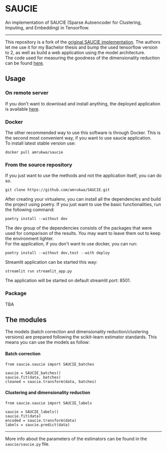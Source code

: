 # SAUCIE
An implementation of SAUCIE (Sparse Autoencoder for Clustering, Imputing, and Embedding) in Tensorflow.
***
This repository is a fork of the [original SAUCIE implementation](https://github.com/KrishnaswamyLab/SAUCIE). The authors let me use it for my Bachelor thesis and bump the used tensorflow version to 2, as well as build a web application using the model architecture.  
The code used for measuring the goodness of the dimensionality reduction can be found [here](https://github.com/pachterlab/CBP_2021).


## Usage
### On remote server
If you don't want to download and install anything, the deployed application is available [here]().
### Docker
The other recommended way to use this software is through Docker. This is the second most convenient way, if you want to use saucie application.  
To install latest stable version use:  
```
docker pull amrukwa/saucie
``` 
### From the source repository
If you just want to use the methods and not the application itself, you can do so.
```
git clone https://github.com/amrukwa/SAUCIE.git
```
After creating your virtualenv, you can install all the dependencies and build the project using poetry. If you just want to use the basic functionalities, run the following command:
```
poetry install --without dev
```
The dev group of the dependencies consists of the packages that were used for comparison of the results. You may want to leave them out to keep the environment lighter.  
For the application, if you don't want to use docker, you can run:
```
poetry install --without dev,test --with deploy
```
Streamlit application can be started this way:
```
streamlit run streamlit_app.py
```
The application will be started on default streamlit port: 8501.

### Package
TBA

## The modules
The models (batch correction and dimensionality reduction/clustering versions) are prepared following the scikit-learn estimator standards. This means you can use the models as follow:
#### Batch correction
``` 
from saucie.saucie import SAUCIE_batches

saucie = SAUCIE_batches()
saucie.fit(data, batches)
cleaned = saucie.transform(data, batches)
```
#### Clustering and dimensionality reduction
``` 
from saucie.saucie import SAUCIE_labels

saucie = SAUCIE_labels()
saucie.fit(data)
encoded = saucie.transform(data)
labels = saucie.predict(data)
```
***  
More info about the parameters of the estimators can be found in the `saucie/saucie.py` file.